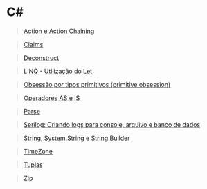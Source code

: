 # C#

> [Action e Action Chaining](./action/)

> [Claims](./claims/)

> [Deconstruct](./deconstruct/)

> [LINQ - Utilização do Let](./linq-let/README.md)

> [Obsessão por tipos primitivos (primitive obsession)](./primitive-obsession/)

> [Operadores AS e IS](./operators-as-is/)

> [Parse](./parse/)

> [Serilog: Criando logs para console, arquivo e banco de dados](./serilog)

> [String, System.String e String Builder](./string/)

> [TimeZone](./timezone/README.md)

> [Tuplas](./tuplas/)

> [Zip](./zip/)
